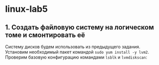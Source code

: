 # linux-lab5

## 1. Создать файловую систему на логическом томе и смонтировать её

Систему дисков будем использовать из предыдущего задания. Установим необходимый пакет командой ```sudo yum install -y lvm2```. Проверим базовую конфигурацию командами ```lsblk``` и ```lvmdiskscan```:

